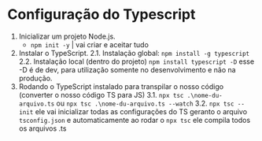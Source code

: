 # Configuração do Typescript

1. Inicializar um projeto Node.js.
    - `npm init -y` | vai criar e aceitar tudo
2. Instalar o TypeScript.
  2.1. Instalação global: `npm install -g typescript`
  2.2. Instalação local (dentro do projeto) `npm install typescript -D` esse -D é de dev, para utilização somente no desenvolvimento e não na produção.
3. Rodando o TypeScript instalado para transpilar o nosso código (converter o nosso código TS para JS)
  3.1. `npx tsc .\nome-du-arquivo.ts` ou `npx tsc .\nome-du-arquivo.ts --watch` 
  3.2. `npx tsc --init` ele vai inicializar todas as configurações do TS geranto o arquivo `tsconfig.json` e automaticamente ao rodar o `npx tsc` ele compila todos os arquivos .ts